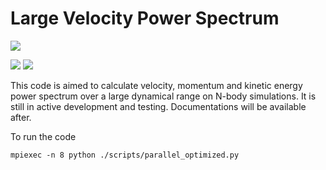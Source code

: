 # Large Velocity Power Spectrum

[![](https://img.shields.io/github/license/YujieH3/Large-Velocity-Power-Spectrum.svg)](LICENSE.md)
<!-- [![Documentation Status](https://readthedocs.org/projects/vpower/badge/?version=latest)](https://vpower.readthedocs.io/en/latest/?badge=latest) -->
[![](https://img.shields.io/badge/Maintained%3F-yes-green.svg)]()
[![](https://img.shields.io/github/last-commit/YujieH3/Large-Velocity-Power-Spectrum.svg)]()

This code is aimed to calculate velocity, momentum and kinetic energy power spectrum over a large dynamical range on N-body simulations. It is still in active development and testing. Documentations will be available after.
<!-- For more information, please refer to Vpower's [documentation](https://vpower.readthedocs.io/en/latest/). -->


To run the code
```
mpiexec -n 8 python ./scripts/parallel_optimized.py
```


